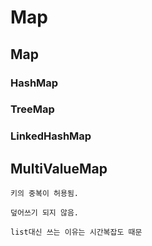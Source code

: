 # Map

## Map

### HashMap

### TreeMap

### LinkedHashMap

## MultiValueMap

    키의 중복이 허용됨.

    덮어쓰기 되지 않음.

    list대신 쓰는 이유는 시간복잡도 때문
